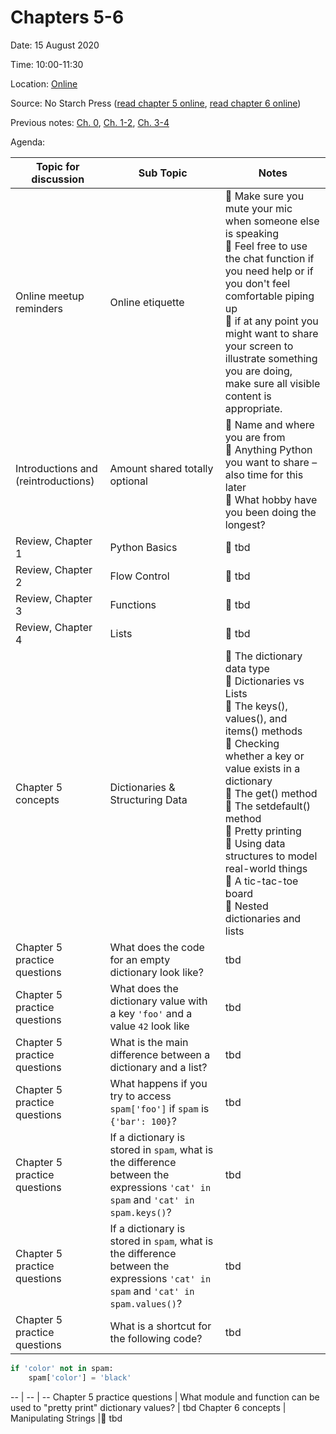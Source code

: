 # Chapters 5-6

Date: 15 August 2020

Time: 10:00-11:30

Location: [Online](https://meet.google.com/dxj-nevd-ypy)

Source: No Starch Press ([read chapter 5 online](https://automatetheboringstuff.com/2e/chapter5/), [read chapter 6 online](https://automatetheboringstuff.com/2e/chapter6/))

Previous notes: [Ch. 0](ch0.md), [Ch. 1-2](ch1-2.md), [Ch. 3-4](ch3-4.md)

Agenda:

**Topic for discussion** | **Sub Topic** | **Notes** |
-- | -- | --
Online meetup reminders |Online etiquette |:sparkling_heart: Make sure you mute your mic when someone else is speaking<br>:sparkling_heart: Feel free to use the chat function if you need help or if you don't feel comfortable piping up<br>:sparkling_heart: if at any point you might want to share your screen to illustrate something you are doing, make sure all visible content is appropriate. |
Introductions and (reintroductions) | Amount shared totally optional |:sparkling_heart: Name and where you are from<br>:sparkling_heart: Anything Python you want to share – also time for this later<br>:sparkling_heart: What hobby have you been doing the longest?
Review, Chapter 1 | Python Basics |:sparkling_heart: tbd
Review, Chapter 2 | Flow Control |:sparkling_heart: tbd
Review, Chapter 3 | Functions |:sparkling_heart: tbd
Review, Chapter 4 | Lists |:sparkling_heart: tbd
Chapter 5 concepts | Dictionaries & Structuring Data |:sparkling_heart: The dictionary data type<br>:sparkling_heart: Dictionaries vs Lists<br>:sparkling_heart: The keys(), values(), and items() methods<br>:sparkling_heart: Checking whether a key or value exists in a dictionary<br>:sparkling_heart: The get() method<br>:sparkling_heart: The setdefault() method<br>:sparkling_heart: Pretty printing<br>:sparkling_heart: Using data structures to model real-world things<br>:sparkling_heart: A tic-tac-toe board<br>:sparkling_heart: Nested dictionaries and lists
Chapter 5 practice questions | What does the code for an empty dictionary look like? | tbd
Chapter 5 practice questions | What does the dictionary value with a key `'foo'` and a value `42` look like | tbd
Chapter 5 practice questions | What is the main difference between a dictionary and a list? | tbd
Chapter 5 practice questions | What happens if you try to access `spam['foo']` if `spam` is `{'bar': 100}`? | tbd
Chapter 5 practice questions | If a dictionary is stored in `spam`, what is the difference between the expressions `'cat' in spam` and `'cat' in spam.keys()`? | tbd
Chapter 5 practice questions | If a dictionary is stored in `spam`, what is the difference between the expressions `'cat' in spam` and `'cat' in spam.values()`? | tbd
Chapter 5 practice questions | What is a shortcut for the following code? | tbd
```python
if 'color' not in spam:
    spam['color'] = 'black'
```
-- | -- | --
Chapter 5 practice questions | What module and function can be used to "pretty print" dictionary values? | tbd
Chapter 6 concepts | Manipulating Strings |:sparkling_heart: tbd
